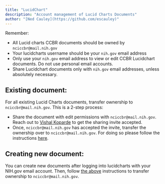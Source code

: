 ```yaml
---
title: "LucidChart"
description: "Account management of Lucid Charts Documents"
author: "[Ned Cauley](https://github.com/escauley)"
---
```


Remember:

- All Lucid charts CCBR documents should be owned by `nciccbr@mail.nih.gov`
- Your lucidcharts username should be your `nih.gov` email address
- Only use your `nih.gov` email address to view or edit CCBR Lucidchart documents. Do not use personal email accounts.
- Share Lucidchart documents only with `nih.gov` email addresses, unless absolutely necessary.

## Existing document:

For all existing Lucid Charts documents, transfer ownership to `nciccbr@mail.nih.gov`. This is a 2-step process:
  
  - Share the document with edit permissions with `nciccbr@mail.nih.gov`. Reach out to [Vishal Koparde](https://teams.microsoft.com/l/chat/0/0?users=vishal.koparde@nih.gov) to get the sharing invite accepted.
  - Once, `nciccbr@mail.nih.gov` has accepted the invite, transfer the ownership over to `nciccbr@mail.nih.gov`. For doing so please follow the instructions [here](https://help.lucid.co/hc/en-us/articles/360049435952-Transfer-Lucid-documents#transfer-individual-documents).

## Creating new document:

You can create new documents after logging into lucidcharts with your NIH.gov email account. Then, follow [the above](#existing-document) instructions to transfer ownership to `nciccbr@mail.nih.gov`.
